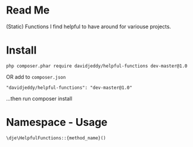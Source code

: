 # Read Me

(Static) Functions I find helpful to have around for variouse projects.

# Install

    php composer.phar require davidjeddy/helpful-functions dev-master@1.0

OR add to `composer.json`

    "davidjeddy/helpful-functions": "dev-master@1.0"

...then run composer install

# Namespace - Usage

    \dje\HelpfulFunctions::{method_name}()


